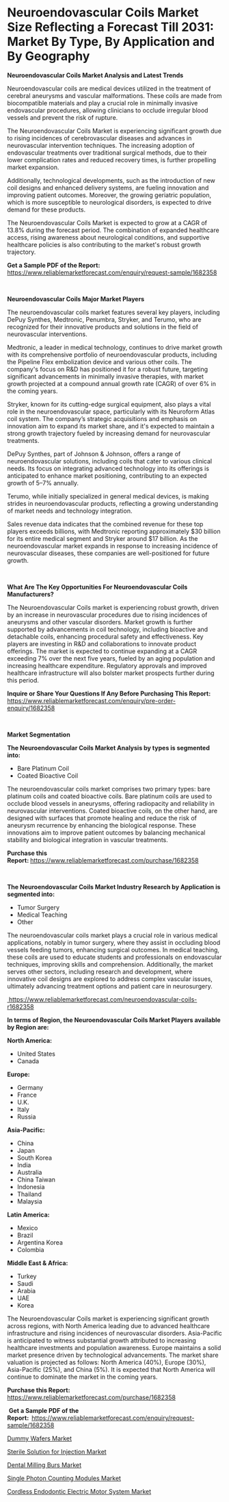 <p><h1>Neuroendovascular Coils Market Size Reflecting a Forecast Till 2031: Market By Type, By Application and By Geography</h1></p><p><strong>Neuroendovascular Coils Market Analysis and Latest Trends</strong></p>
<p><p>Neuroendovascular coils are medical devices utilized in the treatment of cerebral aneurysms and vascular malformations. These coils are made from biocompatible materials and play a crucial role in minimally invasive endovascular procedures, allowing clinicians to occlude irregular blood vessels and prevent the risk of rupture. </p><p>The Neuroendovascular Coils Market is experiencing significant growth due to rising incidences of cerebrovascular diseases and advances in neurovascular intervention techniques. The increasing adoption of endovascular treatments over traditional surgical methods, due to their lower complication rates and reduced recovery times, is further propelling market expansion. </p><p>Additionally, technological developments, such as the introduction of new coil designs and enhanced delivery systems, are fueling innovation and improving patient outcomes. Moreover, the growing geriatric population, which is more susceptible to neurological disorders, is expected to drive demand for these products. </p><p>The Neuroendovascular Coils Market is expected to grow at a CAGR of 13.8% during the forecast period. The combination of expanded healthcare access, rising awareness about neurological conditions, and supportive healthcare policies is also contributing to the market's robust growth trajectory.</p></p>
<p><strong>Get a Sample PDF of the Report:&nbsp;</strong> <a href="https://www.reliablemarketforecast.com/enquiry/request-sample/1682358?utm_campaign=1129&utm_medium=2&utm_source=Github&utm_content=ia&utm_term=01102024&utm_id=neuroendovascular-coils">https://www.reliablemarketforecast.com/enquiry/request-sample/1682358</a></p>
<p>&nbsp;</p>
<p><strong>Neuroendovascular Coils Major Market Players</strong></p>
<p><p>The neuroendovascular coils market features several key players, including DePuy Synthes, Medtronic, Penumbra, Stryker, and Terumo, who are recognized for their innovative products and solutions in the field of neurovascular interventions.</p><p>Medtronic, a leader in medical technology, continues to drive market growth with its comprehensive portfolio of neuroendovascular products, including the Pipeline Flex embolization device and various other coils. The company's focus on R&D has positioned it for a robust future, targeting significant advancements in minimally invasive therapies, with market growth projected at a compound annual growth rate (CAGR) of over 6% in the coming years.</p><p>Stryker, known for its cutting-edge surgical equipment, also plays a vital role in the neuroendovascular space, particularly with its Neuroform Atlas coil system. The company’s strategic acquisitions and emphasis on innovation aim to expand its market share, and it's expected to maintain a strong growth trajectory fueled by increasing demand for neurovascular treatments.</p><p>DePuy Synthes, part of Johnson & Johnson, offers a range of neuroendovascular solutions, including coils that cater to various clinical needs. Its focus on integrating advanced technology into its offerings is anticipated to enhance market positioning, contributing to an expected growth of 5–7% annually.</p><p>Terumo, while initially specialized in general medical devices, is making strides in neuroendovascular products, reflecting a growing understanding of market needs and technology integration. </p><p>Sales revenue data indicates that the combined revenue for these top players exceeds billions, with Medtronic reporting approximately $30 billion for its entire medical segment and Stryker around $17 billion. As the neuroendovascular market expands in response to increasing incidence of neurovascular diseases, these companies are well-positioned for future growth.</p></p>
<p>&nbsp;</p>
<p><strong>What Are The Key Opportunities For Neuroendovascular Coils Manufacturers?</strong></p>
<p><p>The Neuroendovascular Coils market is experiencing robust growth, driven by an increase in neurovascular procedures due to rising incidences of aneurysms and other vascular disorders. Market growth is further supported by advancements in coil technology, including bioactive and detachable coils, enhancing procedural safety and effectiveness. Key players are investing in R&D and collaborations to innovate product offerings. The market is expected to continue expanding at a CAGR exceeding 7% over the next five years, fueled by an aging population and increasing healthcare expenditure. Regulatory approvals and improved healthcare infrastructure will also bolster market prospects further during this period.</p></p>
<p><strong>Inquire or Share Your Questions If Any Before Purchasing This Report:</strong> <a href="https://www.reliablemarketforecast.com/enquiry/pre-order-enquiry/1682358?utm_campaign=1129&utm_medium=2&utm_source=Github&utm_content=ia&utm_term=01102024&utm_id=neuroendovascular-coils">https://www.reliablemarketforecast.com/enquiry/pre-order-enquiry/1682358</a></p>
<p>&nbsp;</p>
<p><strong>Market Segmentation</strong></p>
<p><strong>The Neuroendovascular Coils Market Analysis by types is segmented into:</strong></p>
<p><ul><li>Bare Platinum Coil</li><li>Coated Bioactive Coil</li></ul></p>
<p><p>The neuroendovascular coils market comprises two primary types: bare platinum coils and coated bioactive coils. Bare platinum coils are used to occlude blood vessels in aneurysms, offering radiopacity and reliability in neurovascular interventions. Coated bioactive coils, on the other hand, are designed with surfaces that promote healing and reduce the risk of aneurysm recurrence by enhancing the biological response. These innovations aim to improve patient outcomes by balancing mechanical stability and biological integration in vascular treatments.</p></p>
<p><strong>Purchase this Report:&nbsp;</strong><a href="https://www.reliablemarketforecast.com/purchase/1682358?utm_campaign=1129&utm_medium=2&utm_source=Github&utm_content=ia&utm_term=01102024&utm_id=neuroendovascular-coils">https://www.reliablemarketforecast.com/purchase/1682358</a></p>
<p>&nbsp;</p>
<p><strong>The Neuroendovascular Coils Market Industry Research by Application is segmented into:</strong></p>
<p><ul><li>Tumor Surgery</li><li>Medical Teaching</li><li>Other</li></ul></p>
<p><p>The neuroendovascular coils market plays a crucial role in various medical applications, notably in tumor surgery, where they assist in occluding blood vessels feeding tumors, enhancing surgical outcomes. In medical teaching, these coils are used to educate students and professionals on endovascular techniques, improving skills and comprehension. Additionally, the market serves other sectors, including research and development, where innovative coil designs are explored to address complex vascular issues, ultimately advancing treatment options and patient care in neurosurgery.</p></p>
<p><a href="https://www.reliablemarketforecast.com/neuroendovascular-coils-r1682358?utm_campaign=1129&utm_medium=2&utm_source=Github&utm_content=ia&utm_term=01102024&utm_id=neuroendovascular-coils">&nbsp;https://www.reliablemarketforecast.com/neuroendovascular-coils-r1682358</a></p>
<p><strong>In terms of Region, the Neuroendovascular Coils Market Players available by Region are:</strong></p>
<p>
    <p> <strong> North America: </strong>
        <ul>
            <li>United States</li>
            <li>Canada</li>
        </ul>
        </p> 
    <p> <strong> Europe: </strong>
        <ul>
            <li>Germany</li>
            <li>France</li>
            <li>U.K.</li>
            <li>Italy</li>
            <li>Russia</li>
        </ul>
        </p> 
    <p> <strong> Asia-Pacific: </strong>
        <ul>
            <li>China</li>
            <li>Japan</li>
            <li>South Korea</li>
            <li>India</li>
            <li>Australia</li>
            <li>China Taiwan</li>
            <li>Indonesia</li>
            <li>Thailand</li>
            <li>Malaysia</li>
        </ul>
        </p> 
    <p> <strong> Latin America: </strong>
        <ul>
            <li>Mexico</li>
            <li>Brazil</li>
            <li>Argentina Korea</li>
            <li>Colombia</li>
        </ul>
        </p> 
    <p> <strong> Middle East & Africa: </strong>
        <ul>
            <li>Turkey</li>
            <li>Saudi</li>
            <li>Arabia</li>
            <li>UAE</li>
            <li>Korea</li>
        </ul>
    </p>
    </p>
<p><p>The Neuroendovascular Coils market is experiencing significant growth across regions, with North America leading due to advanced healthcare infrastructure and rising incidences of neurovascular disorders. Asia-Pacific is anticipated to witness substantial growth attributed to increasing healthcare investments and population awareness. Europe maintains a solid market presence driven by technological advancements. The market share valuation is projected as follows: North America (40%), Europe (30%), Asia-Pacific (25%), and China (5%). It is expected that North America will continue to dominate the market in the coming years.</p></p>
<p><strong>Purchase this Report: </strong><a href="https://www.reliablemarketforecast.com/purchase/1682358?utm_campaign=1129&utm_medium=2&utm_source=Github&utm_content=ia&utm_term=01102024&utm_id=neuroendovascular-coils">https://www.reliablemarketforecast.com/purchase/1682358</a></p>
<p>&nbsp;<strong>Get a Sample PDF of the Report:&nbsp;&nbsp;</strong><a href="https://www.reliablemarketforecast.com/enquiry/request-sample/1682358?utm_campaign=1129&utm_medium=2&utm_source=Github&utm_content=ia&utm_term=01102024&utm_id=neuroendovascular-coils">https://www.reliablemarketforecast.com/enquiry/request-sample/1682358</a></p>
<p><strong></strong></p>
<p><p><a href="https://issuu.com/reportprime-2/docs/dummy-wafers-market-size-2030.pptx_73b7316f2f9354?utm_campaign=1129&utm_medium=2&utm_source=Github&utm_content=ia&utm_term=01102024&utm_id=neuroendovascular-coils">Dummy Wafers Market</a></p><p><a href="https://github.com/SidorelaGurakuqi596/Market-Research-Report-List-1/blob/main/sterile-solution-for-injection-market.md?utm_campaign=1129&utm_medium=2&utm_source=Github&utm_content=ia&utm_term=01102024&utm_id=neuroendovascular-coils">Sterile Solution for Injection Market</a></p><p><a href="https://www.linkedin.com/pulse/mapping-dental-milling-burs-market-trends-challenges-breakthroughs-b2rge?utm_campaign=1129&utm_medium=2&utm_source=Github&utm_content=ia&utm_term=01102024&utm_id=neuroendovascular-coils">Dental Milling Burs Market</a></p><p><a href="https://issuu.com/reportprime-2/docs/single-photon-counting-modules-mark_ad850c54a9adc3?utm_campaign=1129&utm_medium=2&utm_source=Github&utm_content=ia&utm_term=01102024&utm_id=neuroendovascular-coils">Single Photon Counting Modules Market</a></p><p><a href="https://github.com/denzelze5o/Market-Research-Report-List-1/blob/main/cordless-endodontic-electric-motor-system-market.md?utm_campaign=1129&utm_medium=2&utm_source=Github&utm_content=ia&utm_term=01102024&utm_id=neuroendovascular-coils">Cordless Endodontic Electric Motor System Market</a></p></p>